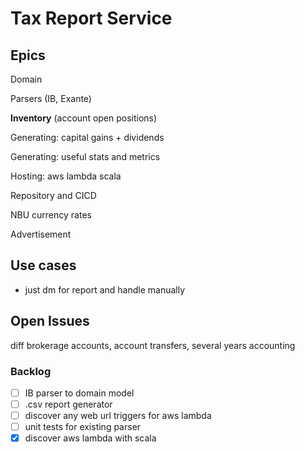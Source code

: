 # Tax Report Service

## Epics

Domain

Parsers (IB, Exante)

**Inventory** (account open positions)

Generating: capital gains + dividends

Generating: useful stats and metrics

Hosting: aws lambda scala

Repository and CICD

NBU currency rates

Advertisement

## Use cases
- just dm for report and handle manually

## Open Issues

diff brokerage accounts, account transfers, several years accounting

### Backlog

- [ ] IB parser to domain model
- [ ] .csv report generator
- [ ] discover any web url triggers for aws lambda
- [ ] unit tests for existing parser
- [x] discover aws lambda with scala